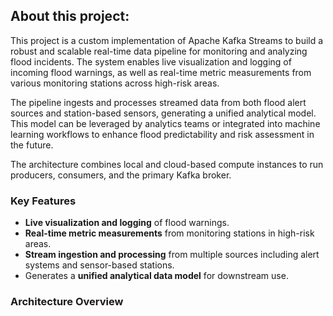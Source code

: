 ## About this project:
This project is a custom implementation of Apache Kafka Streams to build a robust and scalable real-time data pipeline for monitoring and analyzing flood incidents. The system enables live visualization and logging of incoming flood warnings, as well as real-time metric measurements from various monitoring stations across high-risk areas.

The pipeline ingests and processes streamed data from both flood alert sources and station-based sensors, generating a unified analytical model. This model can be leveraged by analytics teams or integrated into machine learning workflows to enhance flood predictability and risk assessment in the future.

The architecture combines local and cloud-based compute instances to run producers, consumers, and the primary Kafka broker.



###  Key Features
- **Live visualization and logging** of flood warnings.
- **Real-time metric measurements** from monitoring stations in high-risk areas.
- **Stream ingestion and processing** from multiple sources including alert systems and sensor-based stations.
- Generates a **unified analytical data model** for downstream use.


###  Architecture Overview

